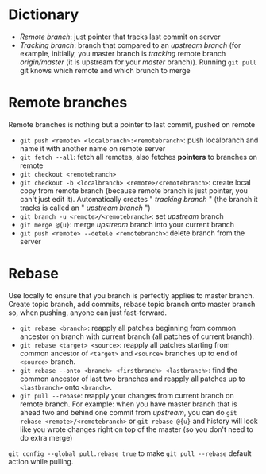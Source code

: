 # Dictionary

+ _Remote branch_: just pointer that tracks last commit on server  
+ _Tracking branch_: branch that compared to an _upstream branch_ (for example, initially, you master branch is _tracking_ remote branch _origin/master_ (it is upstream for your _master_ branch)). Running `git pull` git knows which remote and which brunch to merge  

# Remote branches

Remote branches is nothing but a pointer to last commit, pushed on remote  

+ `git push <remote> <localbranch>:<remotebranch>`: push localbranch and name it with another name on remote server  
+ `git fetch --all`: fetch all remotes, also fetches __pointers__ to branches on remote  
+ `git checkout <remotebranch>`
+ `git checkout -b <localbranch> <remote>/<remotebranch>`: create local copy from remote branch (because remote branch is just pointer, you can't just edit it). Automatically creates " _tracking branch_ " (the branch it tracks is called an " _upstream branch_ ")  
+ `git branch -u <remote>/<remotebranch>`: set _upstream_ branch  
+ `git merge @{u}`: merge _upstream_ branch into your current branch  
+ `git push <remote> --detele <remotebranch>`: delete branch from the server  

# Rebase

Use locally to ensure that you branch is perfectly applies to master branch. Create topic branch, add commits, rebase topic branch onto master branch so, when pushing, anyone can just fast-forward.  

+ `git rebase <branch>`: reapply all patches beginning from common ancestor on branch with current branch (all patches of current branch).  
+ `git rebase <target> <source>`: reapply all patches starting from common ancestor of `<target>` and `<source>` branches up to end of `<source>` branch.  
+ `git rebase --onto <branch> <firstbranch> <lastbranch>`: find the common ancestor of last two branches and reapply all patches up to `<lastbranch>` onto `<branch>`.  
+ `git pull --rebase`: reapply your changes from current branch on remote branch. For example: when you have master branch that is ahead two and behind one commit from _upstream_, you can do `git rebase <remote>/<remotebranch>` or `git rebase @{u}` and history will look like you wrote changes right on top of the master (so you don't need to do extra merge)  

`git config --global pull.rebase true` to make `git pull --rebase` default action while pulling.  
